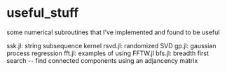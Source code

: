 # useful_stuff

some numerical subroutines that I've implemented and found to be useful

ssk.jl: string subsequence kernel
rsvd.jl: randomized SVD
gp.jl: gaussian process regression
fft.jl: examples of using FFTW.jl
bfs.jl: breadth first search -- find connected components using an adjancency matrix
